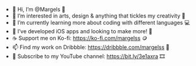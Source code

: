 - 👋 Hi, I’m @Margels 🐣
- 👀 I’m interested in arts, design & anything that tickles my creativity 🎨
- 🌱 I’m currently learning more about coding with different languages 💻
- 💞️ I’ve developed iOS apps and looking to make more! 📱
- ☕️ Support me on Ko-fi: https://ko-fi.com/margelss 🪙
- 📫 Find my work on Dribbble: https://dribbble.com/margelss 🏀
- 🎥 Subscribe to my YouTube channel: https://bit.ly/3e1axra 🎞

<!---
Margels/Margels is a ✨ special ✨ repository because its `README.md` (this file) appears on your GitHub profile.
You can click the Preview link to take a look at your changes.
--->
